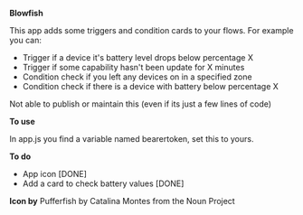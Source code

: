 **Blowfish**

This app adds some triggers and condition cards to your flows.
For example you can:

- Trigger if a device it's battery level drops below percentage X
- Trigger if some capability hasn't been update for X minutes
- Condition check if you left any devices on in a specified zone
- Condition check if there is a device with battery below percentage X


Not able to publish or maintain this (even if its just a few lines of code)

__To use__

In app.js you find a variable named bearertoken, set this to yours.

__To do__

- App icon [DONE]
- Add a card to check battery values [DONE]

__Icon by__
Pufferfish by Catalina Montes from the Noun Project
